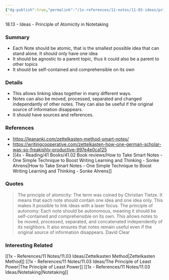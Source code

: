 ```yaml
---
{"dg-publish":true,"permalink":"/1x-references/11-notes/11-03-ideas/principle-of-atomicity-in-notetaking/","title":"Principle of Atomicity in Notetaking","dgShowBacklinks":false}
---
```


18.13 - Ideas - Principle of Atomicity in Notetaking

### Summary
- Each Note should be atomic, that is the smallest possible idea that can stand alone. It should only have one idea
- It should be agnostic to a parent topic, thus it could also be a parent to other topics
- It should be self-contained and comprehensible on its own

### Details
- This allows linking ideas together in many different ways.
- Notes can also be moved, processed, separated and changed independantly of other notes. They can also be useful if the original source of information disappears.
- It should have sources and references.

### References
- https://leananki.com/zettelkasten-method-smart-notes/
- https://writingcooperative.com/zettelkasten-how-one-german-scholar-was-so-freakishly-productive-997e4e0ca125
- [[4x - Reading/41 Books/41.02 Book reviews/How to Take Smart Notes - One Simple Technique to Boost Writing Learning and Thinking - Sonke Ahrens\|How to Take Smart Notes - One Simple Technique to Boost Writing Learning and Thinking - Sonke Ahrens]]

### Quotes
> The principle of atomicity: The term was coined by Christian Tietze. It means that each note should contain one idea and one idea only. This makes it possible to link ideas with a laser focus.
The principle of autonomy: Each note should be autonomous, meaning it should be self-contained and comprehensible on its own. This allows notes to be moved, processed, separated, and concatenated independently of its neighbors. It also ensures that notes remain useful even if the original source of information disappears.
>David Clear


### Interesting Related
[[1x - References/11 Notes/11.03 Ideas/Zettelkasten Method\|Zettelkasten Method]]
[[1x - References/11 Notes/11.03 Ideas/The Principle of Least Power\|The Principle of Least Power]]
[[1x - References/11 Notes/11.03 Ideas/Notetaking\|Notetaking]]

